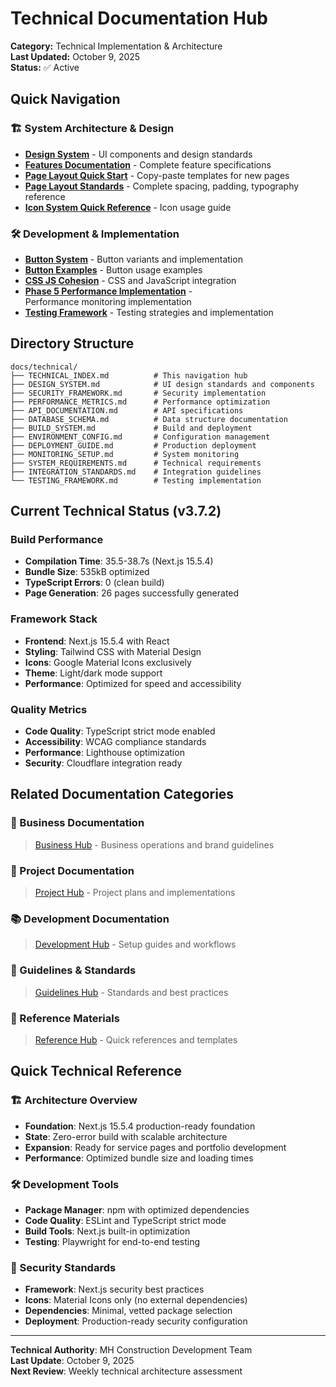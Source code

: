# Technical Documentation Hub

**Category:** Technical Implementation & Architecture  
**Last Updated:** October 9, 2025  
**Status:** ✅ Active  

## Quick Navigation

### 🏗️ System Architecture & Design

- [**Design System**](./DESIGN_SYSTEM.md) - UI components and design standards
- [**Features Documentation**](./FEATURES.md) - Complete feature specifications
- [**Page Layout Quick Start**](./PAGE_LAYOUT_QUICK_START.md) - Copy-paste templates for new pages
- [**Page Layout Standards**](./PAGE_LAYOUT_STANDARDS.md) - Complete spacing, padding, typography reference
- [**Icon System Quick Reference**](./ICON_SYSTEM_QUICK_REFERENCE.md) - Icon usage guide

### 🛠️ Development & Implementation

- [**Button System**](./BUTTON_SYSTEM.md) - Button variants and implementation
- [**Button Examples**](./BUTTON_EXAMPLES.md) - Button usage examples
- [**CSS JS Cohesion**](./CSS_JS_COHESION.md) - CSS and JavaScript integration
- [**Phase 5 Performance Implementation**](./PHASE_5_PERFORMANCE_IMPLEMENTATION.md) -  
  Performance monitoring implementation
- [**Testing Framework**](./TESTING_FRAMEWORK.md) - Testing strategies and implementation

## Directory Structure

```text
docs/technical/
├── TECHNICAL_INDEX.md          # This navigation hub
├── DESIGN_SYSTEM.md            # UI design standards and components
├── SECURITY_FRAMEWORK.md       # Security implementation
├── PERFORMANCE_METRICS.md      # Performance optimization
├── API_DOCUMENTATION.md        # API specifications
├── DATABASE_SCHEMA.md          # Data structure documentation
├── BUILD_SYSTEM.md             # Build and deployment
├── ENVIRONMENT_CONFIG.md       # Configuration management
├── DEPLOYMENT_GUIDE.md         # Production deployment
├── MONITORING_SETUP.md         # System monitoring
├── SYSTEM_REQUIREMENTS.md      # Technical requirements
├── INTEGRATION_STANDARDS.md    # Integration guidelines
└── TESTING_FRAMEWORK.md        # Testing implementation
```

## Current Technical Status (v3.7.2)

### Build Performance

- **Compilation Time**: 35.5-38.7s (Next.js 15.5.4)
- **Bundle Size**: 535kB optimized
- **TypeScript Errors**: 0 (clean build)
- **Page Generation**: 26 pages successfully generated

### Framework Stack

- **Frontend**: Next.js 15.5.4 with React
- **Styling**: Tailwind CSS with Material Design
- **Icons**: Google Material Icons exclusively
- **Theme**: Light/dark mode support
- **Performance**: Optimized for speed and accessibility

### Quality Metrics

- **Code Quality**: TypeScript strict mode enabled
- **Accessibility**: WCAG compliance standards
- **Performance**: Lighthouse optimization
- **Security**: Cloudflare integration ready

## Related Documentation Categories

### 🏢 Business Documentation
>
> [Business Hub](../business/BUSINESS_INDEX.md) - Business operations and brand guidelines

### 📝 Project Documentation  
>
> [Project Hub](../project/PROJECT_INDEX.md) - Project plans and implementations

### 📚 Development Documentation
>
> [Development Hub](../development/DEVELOPMENT_INDEX.md) - Setup guides and workflows

### 📖 Guidelines & Standards
>
> [Guidelines Hub](../guidelines/GUIDELINES_INDEX.md) - Standards and best practices

### 📑 Reference Materials
>
> [Reference Hub](../reference/REFERENCE_INDEX.md) - Quick references and templates

## Quick Technical Reference

### 🏗️ Architecture Overview

- **Foundation**: Next.js 15.5.4 production-ready foundation
- **State**: Zero-error build with scalable architecture
- **Expansion**: Ready for service pages and portfolio development
- **Performance**: Optimized bundle size and loading times

### 🛠️ Development Tools

- **Package Manager**: npm with optimized dependencies
- **Code Quality**: ESLint and TypeScript strict mode
- **Build Tools**: Next.js built-in optimization
- **Testing**: Playwright for end-to-end testing

### 🔐 Security Standards

- **Framework**: Next.js security best practices
- **Icons**: Material Icons only (no external dependencies)
- **Dependencies**: Minimal, vetted package selection
- **Deployment**: Production-ready security configuration

---

**Technical Authority**: MH Construction Development Team  
**Last Update**: October 9, 2025  
**Next Review**: Weekly technical architecture assessment
